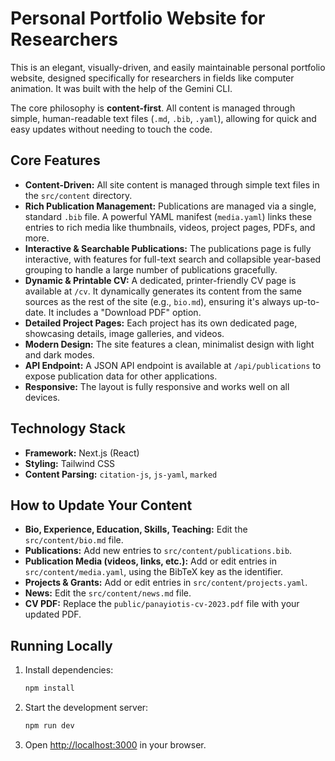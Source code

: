 # Personal Portfolio Website for Researchers

This is an elegant, visually-driven, and easily maintainable personal portfolio website, designed specifically for researchers in fields like computer animation. It was built with the help of the Gemini CLI.

The core philosophy is **content-first**. All content is managed through simple, human-readable text files (`.md`, `.bib`, `.yaml`), allowing for quick and easy updates without needing to touch the code.

## Core Features

*   **Content-Driven:** All site content is managed through simple text files in the `src/content` directory.
*   **Rich Publication Management:** Publications are managed via a single, standard `.bib` file. A powerful YAML manifest (`media.yaml`) links these entries to rich media like thumbnails, videos, project pages, PDFs, and more.
*   **Interactive & Searchable Publications:** The publications page is fully interactive, with features for full-text search and collapsible year-based grouping to handle a large number of publications gracefully.
*   **Dynamic & Printable CV:** A dedicated, printer-friendly CV page is available at `/cv`. It dynamically generates its content from the same sources as the rest of the site (e.g., `bio.md`), ensuring it's always up-to-date. It includes a "Download PDF" option.
*   **Detailed Project Pages:** Each project has its own dedicated page, showcasing details, image galleries, and videos.
*   **Modern Design:** The site features a clean, minimalist design with light and dark modes.
*   **API Endpoint:** A JSON API endpoint is available at `/api/publications` to expose publication data for other applications.
*   **Responsive:** The layout is fully responsive and works well on all devices.

## Technology Stack

*   **Framework:** Next.js (React)
*   **Styling:** Tailwind CSS
*   **Content Parsing:** `citation-js`, `js-yaml`, `marked`

## How to Update Your Content

*   **Bio, Experience, Education, Skills, Teaching:** Edit the `src/content/bio.md` file.
*   **Publications:** Add new entries to `src/content/publications.bib`.
*   **Publication Media (videos, links, etc.):** Add or edit entries in `src/content/media.yaml`, using the BibTeX key as the identifier.
*   **Projects & Grants:** Add or edit entries in `src/content/projects.yaml`.
*   **News:** Edit the `src/content/news.md` file.
*   **CV PDF:** Replace the `public/panayiotis-cv-2023.pdf` file with your updated PDF.

## Running Locally

1.  Install dependencies:
    ```bash
    npm install
    ```
2.  Start the development server:
    ```bash
    npm run dev
    ```
3.  Open [http://localhost:3000](http://localhost:3000) in your browser.